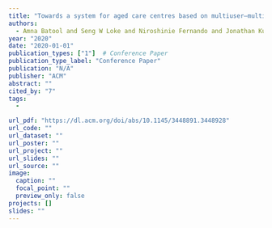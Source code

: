 ```yaml
---
title: "Towards a system for aged care centres based on multiuser–multidevice interactions in IoT collectives"
authors:
  - Amna Batool and Seng W Loke and Niroshinie Fernando and Jonathan Kua
year: "2020"
date: "2020-01-01"
publication_types: ["1"]  # Conference Paper
publication_type_label: "Conference Paper"
publication: "N/A"
publisher: "ACM"
abstract: ""
cited_by: "7"
tags:
  - 

url_pdf: "https://dl.acm.org/doi/abs/10.1145/3448891.3448928"
url_code: ""
url_dataset: ""
url_poster: ""
url_project: ""
url_slides: ""
url_source: ""
image:
  caption: ""
  focal_point: ""
  preview_only: false
projects: []
slides: ""
---
```

